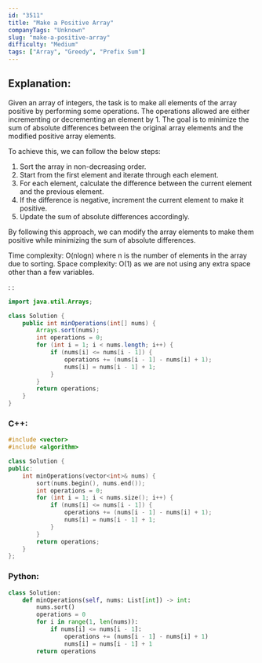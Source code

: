 ```yaml
---
id: "3511"
title: "Make a Positive Array"
companyTags: "Unknown"
slug: "make-a-positive-array"
difficulty: "Medium"
tags: ["Array", "Greedy", "Prefix Sum"]
---
```


## Explanation:

Given an array of integers, the task is to make all elements of the array positive by performing some operations. The operations allowed are either incrementing or decrementing an element by 1. The goal is to minimize the sum of absolute differences between the original array elements and the modified positive array elements.

To achieve this, we can follow the below steps:
1. Sort the array in non-decreasing order.
2. Start from the first element and iterate through each element.
3. For each element, calculate the difference between the current element and the previous element.
4. If the difference is negative, increment the current element to make it positive.
5. Update the sum of absolute differences accordingly.

By following this approach, we can modify the array elements to make them positive while minimizing the sum of absolute differences.

Time complexity: O(nlogn) where n is the number of elements in the array due to sorting.
Space complexity: O(1) as we are not using any extra space other than a few variables.

:
:
```java
import java.util.Arrays;

class Solution {
    public int minOperations(int[] nums) {
        Arrays.sort(nums);
        int operations = 0;
        for (int i = 1; i < nums.length; i++) {
            if (nums[i] <= nums[i - 1]) {
                operations += (nums[i - 1] - nums[i] + 1);
                nums[i] = nums[i - 1] + 1;
            }
        }
        return operations;
    }
}
```

### C++:
```cpp
#include <vector>
#include <algorithm>

class Solution {
public:
    int minOperations(vector<int>& nums) {
        sort(nums.begin(), nums.end());
        int operations = 0;
        for (int i = 1; i < nums.size(); i++) {
            if (nums[i] <= nums[i - 1]) {
                operations += (nums[i - 1] - nums[i] + 1);
                nums[i] = nums[i - 1] + 1;
            }
        }
        return operations;
    }
};
```

### Python:
```python
class Solution:
    def minOperations(self, nums: List[int]) -> int:
        nums.sort()
        operations = 0
        for i in range(1, len(nums)):
            if nums[i] <= nums[i - 1]:
                operations += (nums[i - 1] - nums[i] + 1)
                nums[i] = nums[i - 1] + 1
        return operations
```
